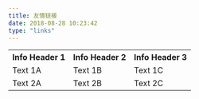 ```yaml
---
title: 友情链接
date: 2018-08-28 10:23:42
type: "links"
---
```

<link rel="stylesheet" type="text/css" href="/css/table.css" />
<table class="imagetable">
     <tr>
         <th>Info Header 1</th>
         <th>Info Header 2</th>
         <th>Info Header 3</th>
     </tr>
     <tr>
         <td>Text 1A</td><td>Text 1B</td><td>Text 1C</td>
     </tr>
     <tr>
         <td>Text 2A</td><td>Text 2B</td><td>Text 2C</td>
     </tr>
 </table>